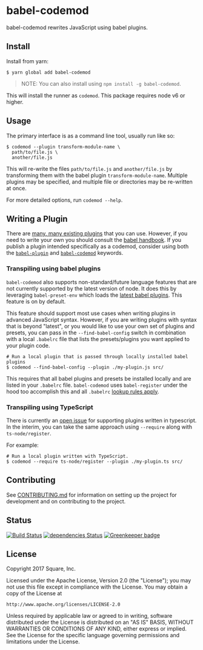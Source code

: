 # babel-codemod

babel-codemod rewrites JavaScript using babel plugins.

## Install

Install from yarn:

```
$ yarn global add babel-codemod
```

> NOTE: You can also install using `npm install -g babel-codemod`.

This will install the runner as `codemod`. This package requires node v6 or higher.

## Usage

The primary interface is as a command line tool, usually run like so:

```
$ codemod --plugin transform-module-name \
  path/to/file.js \
  another/file.js
```

This will re-write the files `path/to/file.js` and `another/file.js` by transforming them with the babel plugin `transform-module-name`. Multiple plugins may be specified, and multiple file or directories may be re-written at once.

For more detailed options, run `codemod --help`.

## Writing a Plugin

There are [many, many existing plugins](https://yarnpkg.com/en/packages?q=babel-plugin) that you can use. However, if you need to write your own you should consult the [babel handbook](https://github.com/thejameskyle/babel-handbook). If you publish a plugin intended specifically as a codemod, consider using both the [`babel-plugin`](https://yarnpkg.com/en/packages?q=babel-plugin) and [`babel-codemod`](https://yarnpkg.com/en/packages?q=babel-codemod) keywords.

### Transpiling using babel plugins

`babel-codemod` also supports non-standard/future language features that are not currently supported by the latest version of node.  It does this by leveraging `babel-preset-env` which loads the [latest babel plugins](https://github.com/babel/babel/tree/master/packages/babel-preset-env#support-all-plugins-in-babel-that-are-considered-latest).  This feature is on by default.

This feature should support most use cases when writing plugins in advanced JavaScript syntax. However, if you are writing plugins with syntax that is beyond "latest", or you would like to use your own set of plugins and presets, you can pass in the `--find-babel-config` switch in combination with a local `.babelrc` file that lists the presets/plugins you want applied to your plugin code.

```
# Run a local plugin that is passed through locally installed babel plugins
$ codemod --find-babel-config --plugin ./my-plugin.js src/
```

This requires that all babel plugins and presets be installed locally and are listed in your `.babelrc` file.  `babel-codemod` uses `babel-register` under the hood too accomplish this and all `.babelrc` [lookup rules apply](https://babeljs.io/docs/usage/babelrc/#lookup-behavior).

### Transpiling using TypeScript
There is currently an [open issue](https://github.com/square/babel-codemod/issues/51) for supporting plugins written in typescript.  In the interim, you can take the same approach using `--require` along with `ts-node/register`. 

For example:

```
# Run a local plugin written with TypeScript.
$ codemod --require ts-node/register --plugin ./my-plugin.ts src/
```

## Contributing

See [CONTRIBUTING.md](./CONTRIBUTING.md) for information on setting up the project for development and on contributing to the project.

## Status

[![Build Status](https://travis-ci.org/square/babel-codemod.svg?branch=master)](https://travis-ci.org/square/babel-codemod) [![dependencies Status](https://david-dm.org/square/babel-codemod/status.svg)](https://david-dm.org/square/babel-codemod) [![Greenkeeper badge](https://badges.greenkeeper.io/square/babel-codemod.svg)](https://greenkeeper.io/)

## License
Copyright 2017 Square, Inc.

Licensed under the Apache License, Version 2.0 (the "License"); you may not use this file except in compliance with the License. You may obtain a copy of the License at

    http://www.apache.org/licenses/LICENSE-2.0

Unless required by applicable law or agreed to in writing, software distributed under the License is distributed on an "AS IS" BASIS, WITHOUT WARRANTIES OR CONDITIONS OF ANY KIND, either express or implied. See the License for the specific language governing permissions and limitations under the License.
